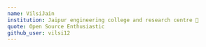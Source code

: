 ```yaml
---
name: VilsiJain 
institution: Jaipur engineering college and research centre 🚩 
quote: Open Source Enthusiastic  
github_user: vilsi12
---
```

